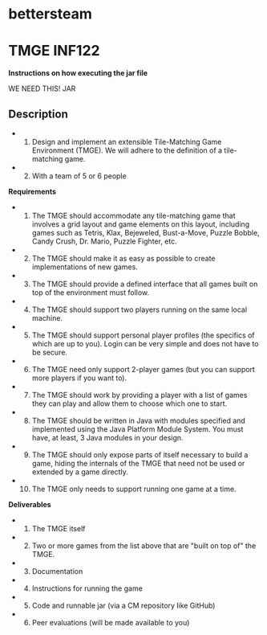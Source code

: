 # bettersteam

# TMGE INF122

**Instructions on how executing the jar file**

WE NEED THIS! JAR

## Description
- 1. Design and implement an extensible Tile-Matching Game Environment (TMGE).  We will adhere to the definition of a tile-matching game.
- 2. With a team of 5 or 6 people

**Requirements**
- 1. The TMGE should accommodate any tile-matching game that involves a grid layout and game elements on this layout, including games such as Tetris, Klax, Bejeweled, Bust-a-Move, Puzzle Bobble, Candy Crush, Dr. Mario, Puzzle Fighter, etc. 
- 2. The TMGE should make it as easy as possible to create implementations of new games.
- 3. The TMGE should provide a defined interface that all games built on top of the environment must follow.
- 4. The TMGE should support two players running on the same local machine.
- 5. The TMGE should support personal player profiles (the specifics of which are up to you). Login can be very simple and does not have to be secure.
- 6. The TMGE need only support 2-player games (but you can support more players if you want to).
- 7. The TMGE should work by providing a player with a list of games they can play and allow them to choose which one to start.
- 8. The TMGE  should be written in Java with modules specified and implemented using the Java Platform Module System. You must have, at least, 3 Java modules in your design.
- 9. The TMGE should only expose parts of itself necessary to build a game, hiding the internals of the TMGE that need not be used or extended by a game directly.
- 10. The TMGE  only needs to support running one game at a time.

**Deliverables**

- 1. The TMGE itself
- 2. Two or more games from the list above that are "built on top of" the TMGE. 
- 3. Documentation
- 4. Instructions for running the game
- 5. Code and runnable jar (via a CM repository like GitHub)
- 6. Peer evaluations (will be made available to you)
